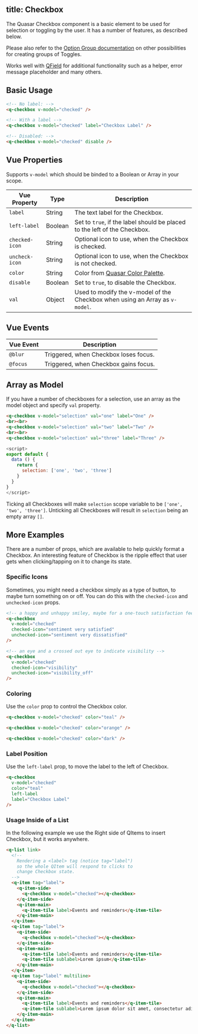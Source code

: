 title: Checkbox
---
The Quasar Checkbox component is a basic element to be used for selection or toggling by the user. It has a number of features, as described below.
<input type="hidden" data-fullpage-demo="forms/checkbox">

Please also refer to the [Option Group documentation](/components/option-group.html) on other possibilities for creating groups of Toggles.

Works well with [QField](/components/field.html) for additional functionality such as a helper, error message placeholder and many others.

## Basic Usage

``` html
<!-- No label: -->
<q-checkbox v-model="checked" />

<!-- With a label -->
<q-checkbox v-model="checked" label="Checkbox Label" />

<!-- Disabled: -->
<q-checkbox v-model="checked" disable />
```

## Vue Properties
Supports `v-model` which should be binded to a Boolean or Array in your scope.

| Vue Property | Type | Description |
| --- | --- | --- |
| `label` | String | The text label for the Checkbox. |
| `left-label` | Boolean | Set to `true`, if the label should be placed to the left of the Checkbox. |
| `checked-icon` | String | Optional icon to use, when the Checkbox is checked. |
| `uncheck-icon` | String | Optional icon to use, when the Checkbox is not checked. |
| `color` | String | Color from [Quasar Color Palette](/components/color-palette.html). |
| `disable` | Boolean | Set to `true`, to disable the Checkbox. |
| `val` | Object | Used to modify the v-model of the Checkbox when using an Array as `v-model`. |

## Vue Events
| Vue Event | Description |
| --- | --- |
| `@blur` | Triggered, when Checkbox loses focus. |
| `@focus` | Triggered, when Checkbox gains focus. |

## Array as Model
If you have a number of checkboxes for a selection, use an array as the model object and specify `val` property.

```html
<q-checkbox v-model="selection" val="one" label="One" />
<br><br>
<q-checkbox v-model="selection" val="two" label="Two" />
<br><br>
<q-checkbox v-model="selection" val="three" label="Three" />
```

```javascript
<script>
export default {
  data () {
    return {
      selection: ['one', 'two', 'three']
    }
  }
}
</script>
```

Ticking all Checkboxes will make `selection` scope variable to be `['one', 'two', 'three']`. Unticking all Checkboxes will result in `selection` being an empty array `[]`.

## More Examples
There are a number of props, which are available to help quickly format a Checkbox. An interesting feature of Checkbox is the ripple effect that user gets when clicking/tapping on it to change its state.

### Specific Icons
Sometimes, you might need a checkbox simply as a type of button, to maybe turn something on or off. You can do this with the `checked-icon` and `unchecked-icon` props.

``` html
<!-- a happy and unhappy smiley, maybe for a one-touch satisfaction feedback -->
<q-checkbox
  v-model="checked"
  checked-icon="sentiment very satisfied"
  unchecked-icon="sentiment very dissatisfied"
/>

<!-- an eye and a crossed out eye to indicate visibility -->
<q-checkbox
  v-model="checked"
  checked-icon="visibility"
  unchecked-icon="visibility_off"
/>
```

### Coloring
Use the `color` prop to control the Checkbox color.

```html
<q-checkbox v-model="checked" color="teal" />

<q-checkbox v-model="checked" color="orange" />

<q-checkbox v-model="checked" color="dark" />
```

### Label Position
Use the `left-label` prop, to move the label to the left of Checkbox.

```html
<q-checkbox
  v-model="checked"
  color="teal"
  left-label
  label="Checkbox Label"
/>
```

### Usage Inside of a List
In the following example we use the Right side of QItems to insert Checkbox, but it works anywhere.

```html
<q-list link>
  <!--
    Rendering a <label> tag (notice tag="label")
    so the whole QItem will respond to clicks to
    change Checkbox state.
  -->
  <q-item tag="label">
    <q-item-side>
      <q-checkbox v-model="checked"></q-checkbox>
    </q-item-side>
    <q-item-main>
      <q-item-tile label>Events and reminders</q-item-tile>
    </q-item-main>
  </q-item>
  <q-item tag="label">
    <q-item-side>
      <q-checkbox v-model="checked"></q-checkbox>
    </q-item-side>
    <q-item-main>
      <q-item-tile label>Events and reminders</q-item-tile>
      <q-item-tile sublabel>Lorem ipsum</q-item-tile>
    </q-item-main>
  </q-item>
  <q-item tag="label" multiline>
    <q-item-side>
      <q-checkbox v-model="checked"></q-checkbox>
    </q-item-side>
    <q-item-main>
      <q-item-tile label>Events and reminders</q-item-tile>
      <q-item-tile sublabel>Lorem ipsum dolor sit amet, consectetur adipisicing elit, sed do eiusmod tempor incididunt ut labore et dolore magna aliqua. Ut enim ad minim veniam, quis nostrud exercitation ullamco laboris nisi ut aliquip ex ea commodo consequat. Duis aute irure dolor in reprehenderit in voluptate velit esse cillum dolore eu fugiat nulla pariatur. Excepteur sint occaecat cupidatat non proident, sunt in culpa qui officia deserunt mollit anim id est laborum.</q-item-tile>
    </q-item-main>
  </q-item>
</q-list>
```
